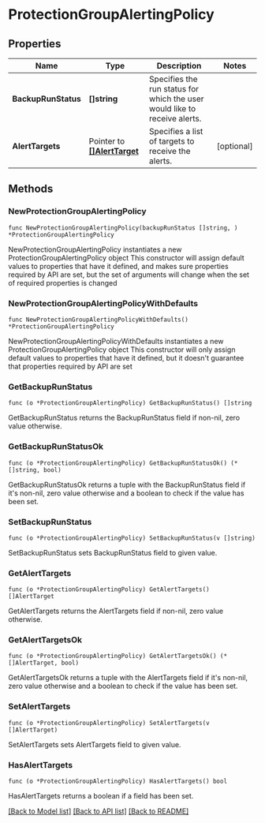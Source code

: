 # ProtectionGroupAlertingPolicy

## Properties

Name | Type | Description | Notes
------------ | ------------- | ------------- | -------------
**BackupRunStatus** | **[]string** | Specifies the run status for which the user would like to receive alerts. | 
**AlertTargets** | Pointer to [**[]AlertTarget**](AlertTarget.md) | Specifies a list of targets to receive the alerts. | [optional] 

## Methods

### NewProtectionGroupAlertingPolicy

`func NewProtectionGroupAlertingPolicy(backupRunStatus []string, ) *ProtectionGroupAlertingPolicy`

NewProtectionGroupAlertingPolicy instantiates a new ProtectionGroupAlertingPolicy object
This constructor will assign default values to properties that have it defined,
and makes sure properties required by API are set, but the set of arguments
will change when the set of required properties is changed

### NewProtectionGroupAlertingPolicyWithDefaults

`func NewProtectionGroupAlertingPolicyWithDefaults() *ProtectionGroupAlertingPolicy`

NewProtectionGroupAlertingPolicyWithDefaults instantiates a new ProtectionGroupAlertingPolicy object
This constructor will only assign default values to properties that have it defined,
but it doesn't guarantee that properties required by API are set

### GetBackupRunStatus

`func (o *ProtectionGroupAlertingPolicy) GetBackupRunStatus() []string`

GetBackupRunStatus returns the BackupRunStatus field if non-nil, zero value otherwise.

### GetBackupRunStatusOk

`func (o *ProtectionGroupAlertingPolicy) GetBackupRunStatusOk() (*[]string, bool)`

GetBackupRunStatusOk returns a tuple with the BackupRunStatus field if it's non-nil, zero value otherwise
and a boolean to check if the value has been set.

### SetBackupRunStatus

`func (o *ProtectionGroupAlertingPolicy) SetBackupRunStatus(v []string)`

SetBackupRunStatus sets BackupRunStatus field to given value.


### GetAlertTargets

`func (o *ProtectionGroupAlertingPolicy) GetAlertTargets() []AlertTarget`

GetAlertTargets returns the AlertTargets field if non-nil, zero value otherwise.

### GetAlertTargetsOk

`func (o *ProtectionGroupAlertingPolicy) GetAlertTargetsOk() (*[]AlertTarget, bool)`

GetAlertTargetsOk returns a tuple with the AlertTargets field if it's non-nil, zero value otherwise
and a boolean to check if the value has been set.

### SetAlertTargets

`func (o *ProtectionGroupAlertingPolicy) SetAlertTargets(v []AlertTarget)`

SetAlertTargets sets AlertTargets field to given value.

### HasAlertTargets

`func (o *ProtectionGroupAlertingPolicy) HasAlertTargets() bool`

HasAlertTargets returns a boolean if a field has been set.


[[Back to Model list]](../README.md#documentation-for-models) [[Back to API list]](../README.md#documentation-for-api-endpoints) [[Back to README]](../README.md)


